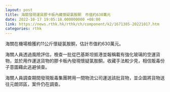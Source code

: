 ```yaml
---
layout: post
title: 海關發現運貨膠卡板內藏懷疑氯胺酮　市值約630萬元
date: 2022-10-17 19:05:18.000000000 +08:00
link: https://news.rthk.hk/rthk/ch/component/k2/1671385-20221017.htm
categories: rthk
---
```


海關在機場檢獲約11公斤懷疑氯胺酮，估計市值約630萬元。

海關人員透過風險評估，檢查一批從巴基斯坦抵港並報稱載有強化玻璃的空運貨物，並於用作運送貨物的膠卡板內發現懷疑氯胺酮，收藏手法較少見，相信販毒份子意圖藉此逃避偵查。

海關人員調查期間發現販毒集團聘用一間物流公司運送該批貨物，並企圖將貨物送往元朗郊區，案件仍在調查。

